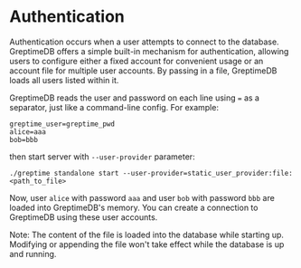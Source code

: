# Authentication

Authentication occurs when a user attempts to connect to the database. GreptimeDB offers a simple built-in mechanism for authentication, allowing users to configure either a fixed account for convenient usage or an account file for multiple user accounts. By passing in a file, GreptimeDB loads all users listed within it.

GreptimeDB reads the user and password on each line using `=` as a separator, just like a command-line config. For example:

```
greptime_user=greptime_pwd
alice=aaa
bob=bbb
```

then start server with `--user-provider` parameter:

```shell
./greptime standalone start --user-provider=static_user_provider:file:<path_to_file>
```

Now, user `alice` with password `aaa` and user `bob` with password `bbb` are loaded into GreptimeDB's memory. You can create a connection to GreptimeDB using these user accounts.

Note: The content of the file is loaded into the database while starting up. Modifying or appending the file won't take effect while the database is up and running.
